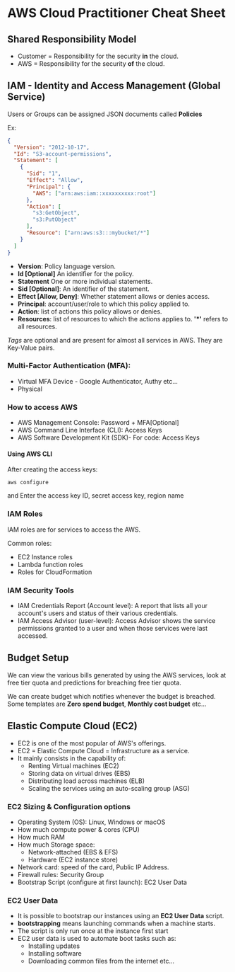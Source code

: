 # AWS Cloud Practitioner Cheat Sheet

## Shared Responsibility Model
* Customer = Responsibility for the security **in** the cloud.
* AWS = Responsibility for the security **of** the cloud.

## IAM - Identity and Access Management (Global Service)

Users or Groups can be assigned JSON documents called **Policies**

Ex:

```json
{
  "Version": "2012-10-17",
  "Id": "S3-account-permissions",
  "Statement": [
    {
      "Sid": "1",
      "Effect": "Allow",
      "Principal": {
        "AWS": ["arn:aws:iam::xxxxxxxxxx:root"]
      },
      "Action": [
        "s3:GetObject",
        "s3:PutObject"
      ],
      "Resource": ["arn:aws:s3:::mybucket/*"]
    }
  ]
}
```

* **Version**: Policy language version.
* **Id [Optional]** An identifier for the policy.
* **Statement** One or more individual statements.
* **Sid [Optional]**: An identifier of the statement.
* **Effect [Allow, Deny]**: Whether statement allows or denies access.
* **Principal**: account/user/role to which this policy applied to.
* **Action**: list of actions this policy allows or denies.
* **Resources**: list of resources to which the actions applies to. **'*'** refers to all resources.

_Tags_ are optional and are present for almost all services in AWS. They are Key-Value pairs.

### Multi-Factor Authentication (MFA):

* Virtual MFA Device - Google Authenticator, Authy etc...
* Physical

### How to access AWS

* AWS Management Console: Password + MFA[Optional]
* AWS Command Line Interface (CLI): Access Keys
* AWS Software Development Kit (SDK)- For code: Access Keys

#### Using AWS CLI
After creating the access keys:

```shell
aws configure
```
and Enter the access key ID, secret access key, region name

### IAM Roles
IAM roles are for services to access the AWS.

Common roles:
* EC2 Instance roles
* Lambda function roles
* Roles for CloudFormation

### IAM Security Tools

* IAM Credentials Report (Account level): A report that lists all your account's users and status of their various credentials.
* IAM Access Advisor (user-level): Access Advisor shows the service permissions granted to a user and when those services were last accessed.

## Budget Setup
We can view the various bills generated by using the AWS services, look at free tier quota and predictions for breaching free tier quota.

We can create budget which notifies whenever the budget is breached. Some templates are **Zero spend budget**, **Monthly cost budget** etc...

## Elastic Compute Cloud (EC2)

* EC2 is one of the most popular of AWS's offerings.
* EC2 = Elastic Compute Cloud = Infrastructure as a service.
* It mainly consists in the capability of:
  * Renting Virtual machines (EC2)
  * Storing data on virtual drives (EBS)
  * Distributing load across machines (ELB)
  * Scaling the services using an auto-scaling group (ASG)

### EC2 Sizing & Configuration options

* Operating System (OS): Linux, Windows or macOS
* How much compute power & cores (CPU)
* How much RAM
* How much Storage space:
  * Network-attached (EBS & EFS)
  * Hardware (EC2 instance store)
* Network card: speed of the card, Public IP Address.
* Firewall rules: Security Group
* Bootstrap Script (configure at first launch): EC2 User Data

### EC2 User Data

* It is possible to bootstrap our instances using an **EC2 User Data** script.
* **bootstrapping** means launching commands when a machine starts.
* The script is only run once at the instance first start
* EC2 user data is used to automate boot tasks such as:
  * Installing updates
  * Installing software
  * Downloading common files from the internet etc...